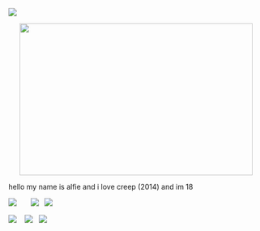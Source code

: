 ![](https://i.imghippo.com/files/Td1487y.png)


<p align="center">
  <img width="460" height="300" src="https://https://cdn.discordapp.com/attachments/1012789720612360235/1394416890381733919/fae2c27f.gif?ex=6876bb6d&is=687569ed&hm=fe8768e42a5a1e0a6012250b089d5f96e977bf3795cc7be7c90dccfcd858d35b&">
</p>

hello my name is alfie and i love creep (2014) and im 18

![](https://i.imghippo.com/files/U9363.jpg) ‎ ‎ ‎ ‎ ‎ ‎ ![](https://i.imghippo.com/files/yRa8770fY.jpg) ‎ ‎ ![](https://i.imghippo.com/files/VReN9733xI.jpg)

![](https://i.imghippo.com/files/nXk7633oqA.jpg) ‎ ‎‎ ‎ ![](https://i.imghippo.com/files/emED1698NuM.jpg)‎ ‎ ‎  ![](https://i.imghippo.com/files/tTWN5649ko.jpg)

